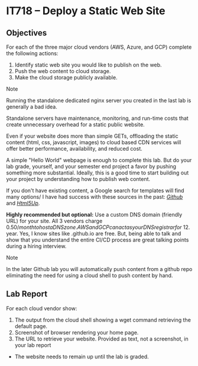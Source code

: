 # IT718 – Deploy a Static Web Site
## Objectives
For each of the three major cloud vendors (AWS, Azure, and GCP) complete the following actions:
1.	Identify static web site you would like to publish on the web.
2.	Push the web content to cloud storage.
3.	Make the cloud storage publicly available.

> [!NOTE]
> Running the standalone dedicated nginx server you created in the last lab is generally a bad idea.

Standalone servers have maintenance, monitoring, and run-time costs that create unnecessary overhead for a static public website.  

Even if your website does more than simple GETs, offloading the static content (html, css, javascript, images) to cloud based CDN services will offer better performance, availability, and reduced cost.  

A simple "Hello World" webpage is enough to complete this lab.  But do your lab grade, yourself, and your semester end project a favor by pushing something more substantial.  Ideally, this is a good time to start building out your project by understanding how to publish web content.  

If you don't have existing content, a Google search for templates will find many options/  I have had success with these sources in the past: *[Github](https://github.com/website-templates)* and *[Html5Up](https://html5up.net/)*.  


__Highly recommended but optional:__
Use a custom DNS domain (friendly URL) for your site.  All 3 vendors charge $0.50/month to host a DNS zone.  AWS and GCP can act as your DNS registrar for ~$12.year.  Yes, I know sites like <your-name>.github.io are free.  But, being able to talk and show that you understand the entire CI/CD process are great talking points during a hiring interview.  


> [!NOTE]
> In the later Github lab you will automatically push content from a github repo eliminating the need for using a cloud shell to push content by hand.  
## Lab Report
For each cloud vendor show:
1.	The output from the cloud shell showing a wget command retrieving the default page.
2.	Screenshot of browser rendering your home page.
3.	The URL to retrieve your website. Provided as text, not a screenshot, in your lab report
   * The website needs to remain up until the lab is graded.
